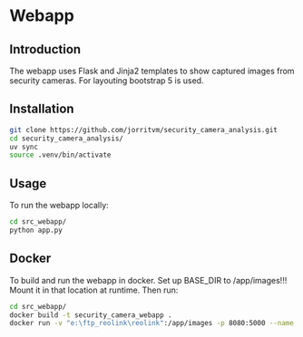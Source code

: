 # Webapp

## Introduction
The webapp uses Flask and Jinja2 templates to show captured images from security cameras.
For layouting bootstrap 5 is used.

## Installation

```bash
git clone https://github.com/jorritvm/security_camera_analysis.git
cd security_camera_analysis/
uv sync
source .venv/bin/activate
```

## Usage
To run the webapp locally:
```bash
cd src_webapp/
python app.py
```

## Docker
To build and run the webapp in docker.
Set up BASE_DIR to /app/images!!! Mount it in that location at runtime.
Then run:
```bash
cd src_webapp/
docker build -t security_camera_webapp .
docker run -v "e:\ftp_reolink\reolink":/app/images -p 8080:5000 --name security_camera_webapp_container security_camera_webapp
```
